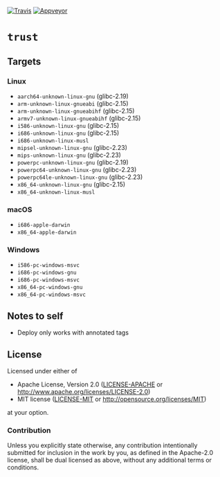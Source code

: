 [![Travis](https://travis-ci.org/japaric/trust.svg?branch=master)](https://travis-ci.org/japaric/trust)
[![Appveyor](https://ci.appveyor.com/api/projects/status/xybgv7qrarp9hmnb?svg=true)](https://ci.appveyor.com/project/japaric/trust)

# `trust`

## Targets

### Linux

- `aarch64-unknown-linux-gnu` (glibc-2.19)
- `arm-unknown-linux-gnueabi` (glibc-2.15)
- `arm-unknown-linux-gnueabihf` (glibc-2.15)
- `armv7-unknown-linux-gnueabihf` (glibc-2.15)
- `i586-unknown-linux-gnu` (glibc-2.15)
- `i686-unknown-linux-gnu` (glibc-2.15)
- `i686-unknown-linux-musl`
- `mipsel-unknown-linux-gnu` (glibc-2.23)
- `mips-unknown-linux-gnu` (glibc-2.23)
- `powerpc-unknown-linux-gnu` (glibc-2.19)
- `powerpc64-unknown-linux-gnu` (glibc-2.23)
- `powerpc64le-unknown-linux-gnu` (glibc-2.23)
- `x86_64-unknown-linux-gnu` (glibc-2.15)
- `x86_64-unknown-linux-musl`

### macOS

- `i686-apple-darwin`
- `x86_64-apple-darwin`

### Windows

- `i586-pc-windows-msvc`
- `i686-pc-windows-gnu`
- `i686-pc-windows-msvc`
- `x86_64-pc-windows-gnu`
- `x86_64-pc-windows-msvc`

## Notes to self

- Deploy only works with annotated tags

## License

Licensed under either of

- Apache License, Version 2.0 ([LICENSE-APACHE](LICENSE-APACHE) or
  http://www.apache.org/licenses/LICENSE-2.0)
- MIT license ([LICENSE-MIT](LICENSE-MIT) or http://opensource.org/licenses/MIT)

at your option.

### Contribution

Unless you explicitly state otherwise, any contribution intentionally submitted for inclusion in the
work by you, as defined in the Apache-2.0 license, shall be dual licensed as above, without any
additional terms or conditions.
